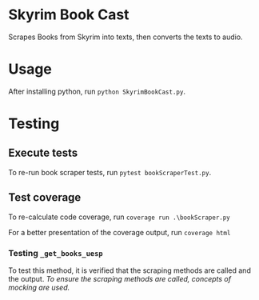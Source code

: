 # Skyrim Book Cast

Scrapes Books from Skyrim into texts, then converts the texts to audio.

# Usage

After installing python, run `python SkyrimBookCast.py`.

# Testing

## Execute tests
To re-run book scraper tests, run `pytest bookScraperTest.py`.

## Test coverage
To re-calculate code coverage, run `coverage run .\bookScraper.py`

For a better presentation of the coverage output, run `coverage html`

### Testing `_get_books_uesp`
To test this method, it is verified that the scraping methods are called and the output.
_To ensure the scraping methods are called, concepts of mocking are used._
